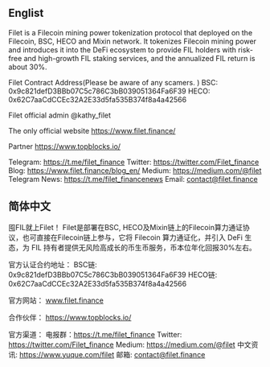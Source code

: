## Englist
Filet is a Filecoin mining power tokenization protocol that deployed on the Filecoin, BSC, HECO and Mixin network. It tokenizes Filecoin mining power and introduces it into the DeFi ecosystem to provide FIL holders with risk-free and high-growth FIL staking services, and the annualized FIL return is about 30%. 

Filet Contract Address(Please be aware of any scamers. )
BSC: 0x9c821defD3BBb07C5c786C3bB039051364Fa6F39
HECO: 0x62C7aaCdCCEc32A2E33d5fa535B374f8a4a42566

Filet official admin
@kathy_filet

The only official website
https://www.filet.finance/

Partner
https://www.topblocks.io/

Telegram: https://t.me/filet_finance
Twitter: https://twitter.com/Filet_finance
Blog: https://www.filet.finance/blog_en/
Medium: https://medium.com/@filet
Telegram News: https://t.me/filet_financenews
Email: contact@filet.finance

## 简体中文
囤FIL就上Filet！
Filet是部署在BSC, HECO及Mixin链上的Filecoin算力通证协议，也可直接在Filecoin链上参与，它将 Filecoin 算力通证化，并引入 DeFi 生态，为 FIL 持有者提供无风险高成长的币生币服务，币本位年化回报30%左右。

官方认证合约地址：
BSC链: 0x9c821defD3BBb07C5c786C3bB039051364Fa6F39
HECO链: 0x62C7aaCdCCEc32A2E33d5fa535B374f8a4a42566

官方网站：
www.filet.finance

合作伙伴：
https://www.topblocks.io/

官方渠道：
电报群：https://t.me/filet_finance
Twitter: https://twitter.com/Filet_finance
Medium: https://medium.com/@filet
中文资讯: https://www.yuque.com/filet
邮箱: contact@filet.finance

